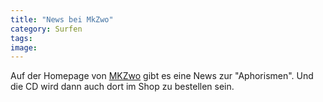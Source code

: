 ```yaml
---
title: "News bei MkZwo"
category: Surfen
tags: 
image: 
---
```


Auf der Homepage von [MKZwo](http://www.mkzwo.de/home/) gibt es eine News zur "Aphorismen". Und die CD wird dann auch dort im Shop zu bestellen sein.

